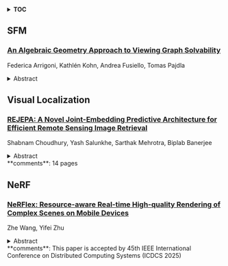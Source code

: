 <details>
  <summary><b>TOC</b></summary>
  <ol>
    <li><a href=#sfm>SFM</a></li>
      <ul>
        <li><a href=#An-Algebraic-Geometry-Approach-to-Viewing-Graph-Solvability>An Algebraic Geometry Approach to Viewing Graph Solvability</a></li>
      </ul>
    </li>
    <li><a href=#visual-localization>Visual Localization</a></li>
      <ul>
        <li><a href=#REJEPA:-A-Novel-Joint-Embedding-Predictive-Architecture-for-Efficient-Remote-Sensing-Image-Retrieval>REJEPA: A Novel Joint-Embedding Predictive Architecture for Efficient Remote Sensing Image Retrieval</a></li>
      </ul>
    </li>
    <li><a href=#nerf>NeRF</a></li>
      <ul>
        <li><a href=#NeRFlex:-Resource-aware-Real-time-High-quality-Rendering-of-Complex-Scenes-on-Mobile-Devices>NeRFlex: Resource-aware Real-time High-quality Rendering of Complex Scenes on Mobile Devices</a></li>
      </ul>
    </li>
  </ol>
</details>

## SFM  

### [An Algebraic Geometry Approach to Viewing Graph Solvability](http://arxiv.org/abs/2504.03637)  
Federica Arrigoni, Kathlén Kohn, Andrea Fusiello, Tomas Pajdla  
<details>  
  <summary>Abstract</summary>  
  <ol>  
    The concept of viewing graph solvability has gained significant interest in the context of structure-from-motion. A viewing graph is a mathematical structure where nodes are associated to cameras and edges represent the epipolar geometry connecting overlapping views. Solvability studies under which conditions the cameras are uniquely determined by the graph. In this paper we propose a novel framework for analyzing solvability problems based on Algebraic Geometry, demonstrating its potential in understanding structure-from-motion graphs and proving a conjecture that was previously proposed.  
  </ol>  
</details>  
  
  



## Visual Localization  

### [REJEPA: A Novel Joint-Embedding Predictive Architecture for Efficient Remote Sensing Image Retrieval](http://arxiv.org/abs/2504.03169)  
Shabnam Choudhury, Yash Salunkhe, Sarthak Mehrotra, Biplab Banerjee  
<details>  
  <summary>Abstract</summary>  
  <ol>  
    The rapid expansion of remote sensing image archives demands the development of strong and efficient techniques for content-based image retrieval (RS-CBIR). This paper presents REJEPA (Retrieval with Joint-Embedding Predictive Architecture), an innovative self-supervised framework designed for unimodal RS-CBIR. REJEPA utilises spatially distributed context token encoding to forecast abstract representations of target tokens, effectively capturing high-level semantic features and eliminating unnecessary pixel-level details. In contrast to generative methods that focus on pixel reconstruction or contrastive techniques that depend on negative pairs, REJEPA functions within feature space, achieving a reduction in computational complexity of 40-60% when compared to pixel-reconstruction baselines like Masked Autoencoders (MAE). To guarantee strong and varied representations, REJEPA incorporates Variance-Invariance-Covariance Regularisation (VICReg), which prevents encoder collapse by promoting feature diversity and reducing redundancy. The method demonstrates an estimated enhancement in retrieval accuracy of 5.1% on BEN-14K (S1), 7.4% on BEN-14K (S2), 6.0% on FMoW-RGB, and 10.1% on FMoW-Sentinel compared to prominent SSL techniques, including CSMAE-SESD, Mask-VLM, SatMAE, ScaleMAE, and SatMAE++, on extensive RS benchmarks BEN-14K (multispectral and SAR data), FMoW-RGB and FMoW-Sentinel. Through effective generalisation across sensor modalities, REJEPA establishes itself as a sensor-agnostic benchmark for efficient, scalable, and precise RS-CBIR, addressing challenges like varying resolutions, high object density, and complex backgrounds with computational efficiency.  
  </ol>  
</details>  
**comments**: 14 pages  
  
  



## NeRF  

### [NeRFlex: Resource-aware Real-time High-quality Rendering of Complex Scenes on Mobile Devices](http://arxiv.org/abs/2504.03415)  
Zhe Wang, Yifei Zhu  
<details>  
  <summary>Abstract</summary>  
  <ol>  
    Neural Radiance Fields (NeRF) is a cutting-edge neural network-based technique for novel view synthesis in 3D reconstruction. However, its significant computational demands pose challenges for deployment on mobile devices. While mesh-based NeRF solutions have shown potential in achieving real-time rendering on mobile platforms, they often fail to deliver high-quality reconstructions when rendering practical complex scenes. Additionally, the non-negligible memory overhead caused by pre-computed intermediate results complicates their practical application. To overcome these challenges, we present NeRFlex, a resource-aware, high-resolution, real-time rendering framework for complex scenes on mobile devices. NeRFlex integrates mobile NeRF rendering with multi-NeRF representations that decompose a scene into multiple sub-scenes, each represented by an individual NeRF network. Crucially, NeRFlex considers both memory and computation constraints as first-class citizens and redesigns the reconstruction process accordingly. NeRFlex first designs a detail-oriented segmentation module to identify sub-scenes with high-frequency details. For each NeRF network, a lightweight profiler, built on domain knowledge, is used to accurately map configurations to visual quality and memory usage. Based on these insights and the resource constraints on mobile devices, NeRFlex presents a dynamic programming algorithm to efficiently determine configurations for all NeRF representations, despite the NP-hardness of the original decision problem. Extensive experiments on real-world datasets and mobile devices demonstrate that NeRFlex achieves real-time, high-quality rendering on commercial mobile devices.  
  </ol>  
</details>  
**comments**: This paper is accepted by 45th IEEE International Conference on
  Distributed Computing Systems (ICDCS 2025)  
  
  



